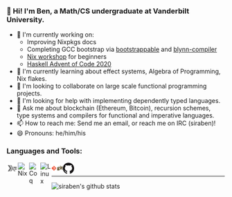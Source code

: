 ### 👋 Hi! I'm Ben, a Math/CS undergraduate at Vanderbilt University.

- 🔭 I'm currently working on:
  - Improving Nixpkgs docs
  - Completing GCC bootstrap via [bootstrappable](https://bootstrappable.org/) and [blynn-compiler](https://github.com/oriansj/blynn-compiler)
  - [Nix workshop](https://github.com/siraben/nix-workshop) for beginners
  - [Haskell Advent of Code 2020](https://github.com/siraben/haoc-2020)
- 🌱 I'm currently learning about effect systems, Algebra of Programming, Nix flakes.
- 👯 I'm looking to collaborate on large scale functional programming projects.
- 🤔 I'm looking for help with implementing dependently typed languages.
- 💬 Ask me about blockchain (Ethereum, Bitcoin), recursion schemes, type systems and compilers for functional and imperative languages.
- 📫 How to reach me: Send me an email, or reach me on IRC (siraben)!
- 😄 Pronouns: he/him/his

### Languages and Tools:

[<img align="left" alt="Haskell" width="26px" src="https://raw.githubusercontent.com/github/explore/80688e429a7d4ef2fca1e82350fe8e3517d3494d/topics/haskell/haskell.png" />]()
[<img align="left" alt="Nix" width="26px" src="https://avatars0.githubusercontent.com/u/487568?s=200&v=4" />]()
[<img align="left" alt="Coq" width="26px" src="https://avatars0.githubusercontent.com/u/621198?s=200&v=4" />]()
[<img align="left" alt="Linux" width="26px" src="https://upload.wikimedia.org/wikipedia/commons/thumb/3/35/Tux.svg/150px-Tux.svg.png" />]()
[<img align="left" alt="Git" width="26px" src="https://raw.githubusercontent.com/github/explore/80688e429a7d4ef2fca1e82350fe8e3517d3494d/topics/git/git.png" />]()
[<img align="left" alt="GitHub" width="26px" src="https://raw.githubusercontent.com/github/explore/78df643247d429f6cc873026c0622819ad797942/topics/github/github.png" />]()

<br />

---
![siraben's github stats](https://github-readme-stats.vercel.app/api?username=siraben&count_private=true&show_icons=true)
